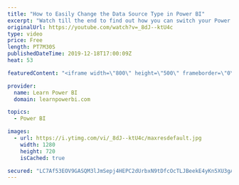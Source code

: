 ```yaml
---
title: "How to Easily Change the Data Source Type in Power BI"
excerpt: "Watch till the end to find out how you can switch your Power BI model without redoing a lot of work from using .csv or .xls files to directly using the SQL server.  First, I will show you the two wrong ways of changing the data source type and then I’m going to show you the right way of doing it.  For"
originalUrl: https://youtube.com/watch?v=_8dJ--ktU4c
type: video
price: Free
length: PT7M30S
publishedDateTime: 2019-12-18T17:00:09Z
heat: 53

featuredContent: "<iframe width=\"800\" height=\"500\" frameborder=\"0\" src=\"https://www.youtube.com/embed/_8dJ--ktU4c\" allow=\"accelerometer; autoplay; encrypted-media; gyroscope; picture-in-picture\" allowfullscreen></iframe>"

provider:
  name: Learn Power BI
  domain: learnpowerbi.com

topics:
  - Power BI

images:
  - url: https://i.ytimg.com/vi/_8dJ--ktU4c/maxresdefault.jpg
    width: 1280
    height: 720
    isCached: true

secured: "LC7Af53EOV9GASQM3lJmSepj4HEPC2dUrbxN9tDfcOcTLJBeekE4yKn5XU3gAXb2jCSDVpXW9z5JYAJ9OyHwHYFf2PqcphZs67I0q/EWvElQcArDyXKylX5s+abFbLkg05mSxBoAFJkf91GFFKrmrJVIIfHPaUJYJf9i2xpVqKClV1p27BZKUsn5H78MMnDjlssecCnUFilyIrzHN+wGY49Ec2K2Rl1o58/mlz0ye4ttAJuaYc2C1x7ZW0klYWXpM5YmZbUJbX+LfP1jXZsPZTsDiZYlSRv30GmFXC1QN4PiNzo2kHNfvP+PSdzAI/kRvIOENNMtIrUAyOfUEtdSimyPxguNgPfs7XahJ/1akNCo/2suJ7wG0uv2IJNocfmF6ygIJNh8S4rpyFIA63u5XFUycVV6+toiHpJAOM/gF14=;IKfNJOvHwrIaxyW9fqCTDg=="
---
```


